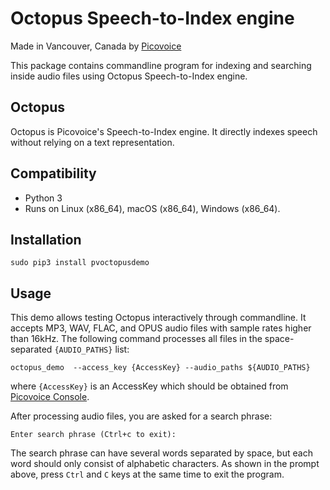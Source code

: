 # Octopus Speech-to-Index engine

Made in Vancouver, Canada by [Picovoice](https://picovoice.ai)

This package contains commandline program for indexing and searching inside audio files using Octopus Speech-to-Index engine.

## Octopus

Octopus is Picovoice's Speech-to-Index engine. It directly indexes speech without relying on a text representation.

## Compatibility

- Python 3
- Runs on Linux (x86_64), macOS (x86_64), Windows (x86_64).

## Installation

```console
sudo pip3 install pvoctopusdemo
```

## Usage

This demo allows testing Octopus interactively through commandline. It accepts MP3, WAV, FLAC, and OPUS audio files with sample rates higher than 16kHz. The following command processes all files in the space-separated `{AUDIO_PATHS}` list:

```console
octopus_demo  --access_key {AccessKey} --audio_paths ${AUDIO_PATHS}
```
where `{AccessKey}` is an AccessKey which should be obtained from [Picovoice Console](https://picovoice.ai/console/).

After processing audio files, you are asked for a search phrase:

```console
Enter search phrase (Ctrl+c to exit):
```

The search phrase can have several words separated by space, but each word should only consist of alphabetic characters. As shown in the prompt above, press `Ctrl` and `C` keys at the same time to exit the program.